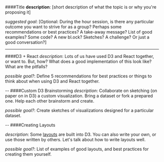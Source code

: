 ####Title
**description**: [short description of what the topic is or why you're proposing it]

*suggested goal*: [Optional: During the hour session, is there any particular outcome you want to strive for as a group? Perhaps some recommendations or best practices? A take-away message? List of good examples? Some code? A new bl.ock? Sketches? A challenge? Or just a good conversation?]


----
####D3 + React
*description*: Lots of us have used D3 and React together, or want to. But, how? What does a good implementation of this look like? What are the pitfalls?

*possible goal?*: Define 5 recommendations for best practices or things to think about when using D3 and React together.

--
####Custom D3 Brainstorming
*description*: Collaborate on sketching (on paper on in D3) a custom visualization. Bring a dataset or fork a prepared one. Help each other brainstorm and create.

*possible goal?*: Create sketches of visualizations designed for a particular dataset.

--
####Creating Layouts

*description*: Some [layouts](https://github.com/mbostock/d3/wiki/Layouts) are built into D3. You can also write your own, or use those written by others. Let's talk about how to write layouts well. 

*possible goal?*: List of examples of good layouts, and best practices for creating them yourself. 
